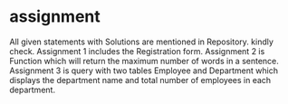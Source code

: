 # assignment
All given statements with Solutions are mentioned in Repository. kindly check.
Assignment 1 includes the Registration form.
Assignment 2 is Function which will return the maximum number of words in a sentence. 
Assignment 3 is query with two tables Employee and Department which displays the department name and total number of employees in each department.


